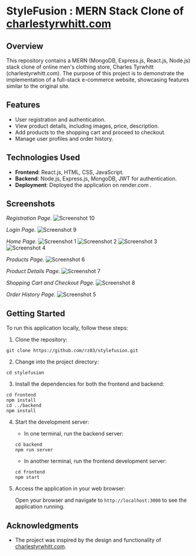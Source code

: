 # StyleFusion : MERN Stack Clone of [charlestyrwhitt.com](https://www.charlestyrwhitt.com/)

## Overview

This repository contains a MERN (MongoDB, Express.js, React.js, Node.js) stack clone of online men's clothing store, Charles Tyrwhitt (charlestyrwhitt.com). The purpose of this project is to demonstrate the implementation of a full-stack e-commerce website, showcasing features similar to the original site.


## Features

- User registration and authentication.
- View product details, including images, price, description.
- Add products to the shopping cart and proceed to checkout.
- Manage user profiles and order history.

## Technologies Used

- **Frontend**: React.js, HTML, CSS, JavaScript.
- **Backend**: Node.js, Express.js, MongoDB, JWT for authentication.
- **Deployment**: Deployed the application on render.com .

## Screenshots

*Registration Page.*
![Screenshot 10](screenshots/10.png)

*Login Page.*
![Screenshot 9](screenshots/9.png)

*Home Page.*
![Screenshot 1](screenshots/1.png)
![Screenshot 2](screenshots/2.png)
![Screenshot 3](screenshots/3.png)
![Screenshot 4](screenshots/4.png)

*Products Page.*
![Screenshot 6](screenshots/6.png)

*Product Details Page.*
![Screenshot 7](screenshots/7.png)

*Shopping Cart and Checkout Page.*
![Screenshot 8](screenshots/8.png)

*Order History Page.*
![Screenshot 5](screenshots/5.png)

## Getting Started

To run this application locally, follow these steps:

1. Clone the repository:

```
git clone https://github.com/rz03/stylefusion.git
```

2. Change into the project directory:

```
cd stylefusion
```

3. Install the dependencies for both the frontend and backend:

```
cd frontend
npm install
cd ../backend
npm install
```

4. Start the development server:

   - In one terminal, run the backend server:

   ```
   cd backend
   npm run server
   ```

   - In another terminal, run the frontend development server:

   ```
   cd frontend
   npm start
   ```

6. Access the application in your web browser:

   Open your browser and navigate to `http://localhost:3000` to see the application running.
   

## Acknowledgments

- The project was inspired by the design and functionality of [charlestyrwhitt.com](https://www.charlestyrwhitt.com/).
